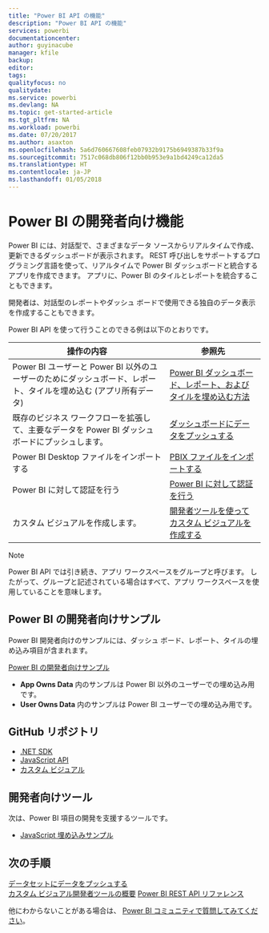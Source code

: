 ```yaml
---
title: "Power BI API の機能"
description: "Power BI API の機能"
services: powerbi
documentationcenter: 
author: guyinacube
manager: kfile
backup: 
editor: 
tags: 
qualityfocus: no
qualitydate: 
ms.service: powerbi
ms.devlang: NA
ms.topic: get-started-article
ms.tgt_pltfrm: NA
ms.workload: powerbi
ms.date: 07/20/2017
ms.author: asaxton
ms.openlocfilehash: 5a6d760667608feb07932b9175b6949387b33f9a
ms.sourcegitcommit: 7517c068db806f12bb0b953e9a1bd4249ca12da5
ms.translationtype: HT
ms.contentlocale: ja-JP
ms.lasthandoff: 01/05/2018
---
```

# <a name="what-can-developers-do-with-power-bi"></a>Power BI の開発者向け機能
Power BI には、対話型で、さまざまなデータ ソースからリアルタイムで作成、更新できるダッシュボードが表示されます。 REST 呼び出しをサポートするプログラミング言語を使って、リアルタイムで Power BI ダッシュボードと統合するアプリを作成できます。 アプリに、Power BI のタイルとレポートを統合することもできます。

開発者は、対話型のレポートやダッシュ ボードで使用できる独自のデータ表示を作成することもできます。 

Power BI API を使って行うことのできる例は以下のとおりです。

| **操作の内容** | **参照先** |
| --- | --- |
| Power BI ユーザーと Power BI 以外のユーザーのためにダッシュボード、レポート、タイルを埋め込む (アプリ所有データ) |[Power BI ダッシュボード、レポート、およびタイルを埋め込む方法](embedding-content.md) |
| 既存のビジネス ワークフローを拡張して、主要なデータを Power BI ダッシュボードにプッシュします。 |[ダッシュボードにデータをプッシュする](walkthrough-push-data.md) |
| Power BI Desktop ファイルをインポートする |[PBIX ファイルをインポートする](https://msdn.microsoft.com/library/mt243837.aspx) |
| Power BI に対して認証を行う |[Power BI に対して認証を行う](get-azuread-access-token.md) |
| カスタム ビジュアルを作成します。 |[開発者ツールを使ってカスタム ビジュアルを作成する](../service-custom-visuals-getting-started-with-developer-tools.md) |

> [!NOTE]
> Power BI API では引き続き、アプリ ワークスペースをグループと呼びます。 したがって、グループと記述されている場合はすべて、アプリ ワークスペースを使用していることを意味します。
> 
> 

## <a name="power-bi-developer-samples"></a>Power BI の開発者向けサンプル
Power BI 開発者向けのサンプルには、ダッシュ ボード、レポート、タイルの埋め込み項目が含まれます。

[Power BI の開発者向けサンプル](https://github.com/Microsoft/PowerBI-Developer-Samples)

* **App Owns Data** 内のサンプルは Power BI 以外のユーザーでの埋め込み用です。
* **User Owns Data** 内のサンプルは Power BI ユーザーでの埋め込み用です。

## <a name="github-repositories"></a>GitHub リポジトリ
* [.NET SDK](https://github.com/Microsoft/PowerBI-CSharp)
* [JavaScript API](https://github.com/Microsoft/PowerBI-JavaScript)
* [カスタム ビジュアル](https://github.com/Microsoft/PowerBI-visuals)

## <a name="developer-tools"></a>開発者向けツール
次は、Power BI 項目の開発を支援するツールです。

* [JavaScript 埋め込みサンプル](https://microsoft.github.io/PowerBI-JavaScript/demo)

## <a name="next-steps"></a>次の手順
[データセットにデータをプッシュする](walkthrough-push-data.md)  
[カスタム ビジュアル開発者ツールの概要](../service-custom-visuals-getting-started-with-developer-tools.md) 
[Power BI REST API リファレンス](https://msdn.microsoft.com/library/mt147898.aspx)  

他にわからないことがある場合は、 [Power BI コミュニティで質問してみてください](http://community.powerbi.com/)。


